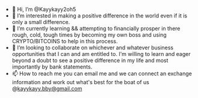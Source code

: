 - 👋 Hi, I’m @Kayykayy2oh5
- 👀 I’m interested in making a positive difference in the world even if it is only a small difference.
- 🌱 I’m currently learning && attempting to financially prosper in there rough, cold, tough times by becoming my own boss and using CRYPTO/BITCOINS to help in this process.
- 💞️ I’m looking to collaborate on whichever and whatever business opportunities that I can and am entitled to.  I'm willing to learn and eager beyond a doubt to see a positive difference in my life and most importantly by bank statements. 
- 📫 How to reach me you can email me and we can connect an exchange information and work out what's best for the boat of us @kayykayy.bby@gmail.com

<!---
Kayykayy2oh5/Kayykayy2oh5 is a ✨ special ✨ repository because its `README.md` (this file) appears on your GitHub profile.
You can click the Preview link to take a look at your changes.
--->
